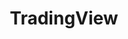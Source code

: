 ---
title: TradingView
description: Buy trading software with Bitcoin.
homepage: https://www.tradingview.com/
twitter:
---